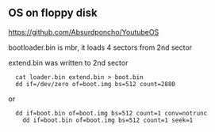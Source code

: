 ## OS on floppy disk
https://github.com/Absurdponcho/YoutubeOS


bootloader.bin is mbr, it loads 4 sectors from 2nd sector

extend.bin was written to 2nd sector

```
  cat loader.bin extend.bin > boot.bin
  dd if=/dev/zero of=boot.img bs=512 count=2880
```
or
```
  dd if=boot.bin of=boot.img bs=512 count=1 conv=notrunc
	dd if=boot.bin of=boot.img bs=512 count=1 seek=1

```